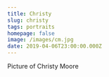 ```yaml
---
title: Christy
slug: christy
tags: portraits
homepage: false
image: /images/cm.jpg
date: 2019-04-06T23:00:00.000Z
---
```

Picture of Christy Moore
